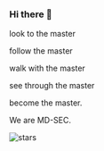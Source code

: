 ### Hi there 👋

<!--
**MD-SEC/MD-SEC** is a ✨ _special_ ✨ repository because its `README.md` (this file) appears on your GitHub profile.

Here are some ideas to get you started:

- 🔭 I’m currently working on ...
- 🌱 I’m currently learning ...
- 👯 I’m looking to collaborate on ...
- 🤔 I’m looking for help with ...
- 💬 Ask me about ...
- 📫 How to reach me: ...
- 😄 Pronouns: ...
- ⚡ Fun fact: ...
-->
look to the master

follow the master

walk with the master

see through the master

become the master.

We are MD-SEC.


![stars](https://komarev.com/ghpvc/?username=MD-SEC)
